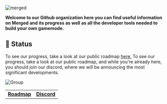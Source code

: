 ![merged](https://github.com/MergedGames/.github/assets/70103896/80993591-b2c2-4446-9ea7-0564a8b45dbe)

**Welcome to our Github organization here you can find useful information on Merged and its progress as well as all the developer tools needed to build your own gamemode.**

## 🚧 Status
To see our progress, take a look at our public roadmap [here.](https://github.com/orgs/MergedGames/projects/1)
To see our progress, take a look at our public roadmap, and while you're already here, you should join our discord, where we will be announcing the most significant developments.

![Group](https://github.com/MergedGames/.github/assets/70103896/5865e00c-855a-492f-9340-adeae576926e)

<table>
    <td>
        <a href="https://github.com/orgs/MergedGames/projects/1"> <b>Roadmap</b> </a>
    </td>
    <td>
        <a href="https://discord.gg/WS2Nk9KjRg"> <b>Discord</b> </a>
    </td>
</table>

